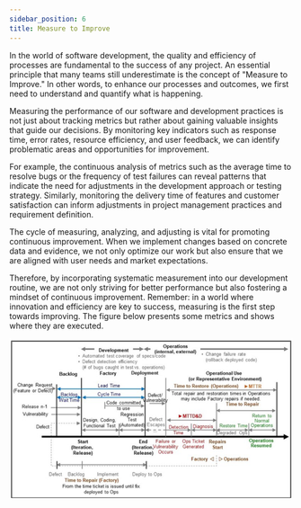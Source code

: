 ```yaml
---
sidebar_position: 6
title: Measure to Improve
---
```


In the world of software development, the quality and efficiency of processes are fundamental to the success of any project. An essential principle that many teams still underestimate is the concept of "Measure to Improve." In other words, to enhance our processes and outcomes, we first need to understand and quantify what is happening.

Measuring the performance of our software and development practices is not just about tracking metrics but rather about gaining valuable insights that guide our decisions. By monitoring key indicators such as response time, error rates, resource efficiency, and user feedback, we can identify problematic areas and opportunities for improvement.

For example, the continuous analysis of metrics such as the average time to resolve bugs or the frequency of test failures can reveal patterns that indicate the need for adjustments in the development approach or testing strategy. Similarly, monitoring the delivery time of features and customer satisfaction can inform adjustments in project management practices and requirement definition.

The cycle of measuring, analyzing, and adjusting is vital for promoting continuous improvement. When we implement changes based on concrete data and evidence, we not only optimize our work but also ensure that we are aligned with user needs and market expectations.

Therefore, by incorporating systematic measurement into our development routine, we are not only striving for better performance but also fostering a mindset of continuous improvement. Remember: in a world where innovation and efficiency are key to success, measuring is the first step towards improving.  The figure below presents some metrics and shows where they are executed.

![alt text](metrics.png)